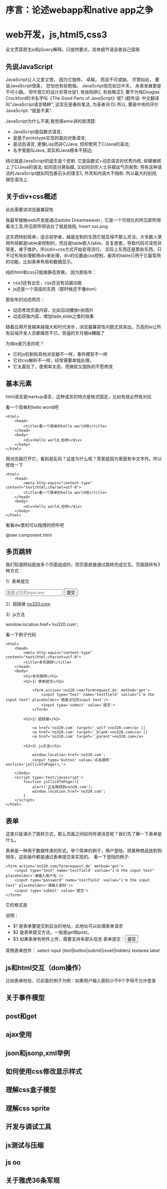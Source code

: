 # 序言：论述webapp和native app之争 #


# web开发，js,html5,css3 #
全文贯穿原生js和jQuery解释。只提供要点，具体细节请读者自己探索


## 先说JavaScript

JavaScript让人又爱又恨， 因为它独特， 卓越， 而且不可或缺。 尽管如此， 要说JavaScript很美， 恐怕也有些勉强。 JavaScript现在如日中天， 未来发展更是不可小觑。 但毕竟它的设计非常仓促1, 有些陷阱2, 有些晦涩3; 要不为啥Douglas Crockford的书名字叫《The Good Parts of JavaScript》呢? (题外话: 中文翻译叫"JavaScript语言精粹", 这实在是春秋笔法, 为圣者讳:D) 
所以, 要是中肯的评价JavaScript: “就是不美”. 

JavaScript为什么不美,我觉得amix讲的很清楚: 

- JavaScript是函数式语言;
- 是基于prototype实现的面向对象语言;
- 是动态语言, 更像Lisp而非C/Java; 但却使用了C/Java的语法;
- 名字里面叫Java, 其实和Java根本不搭边;

结论就是JavaScript的诞生是个悲剧. 它是函数式+动态语言的优秀内核, 却硬被绑上了C/Java的语法; 如同高分屏贴膜, 又如同剑宗人士非摆出气宗架势; 带有这种语法的JavaScript就如同包裹石头的璞玉5, 外壳和内涵大不相称. 
所以最大的别扭, 就在语法上.


## 关于div+css概述 ##
此处需要讲浏览器兼容性

我最早接触web开发是通过adobe Dreamweaver，它是一个可视化的所见即所得看法工具,所见即所得说白了就是拖拖,
	Insert sss.png
	
这东西特别简单，适合初学者，越是定制的东西它就显得不那么灵活，大多数人使用布局都是table来控制的，而且是table嵌入table，反复嵌套，导致代码可读性非常差，难于维护。所以div+css方式开始变得流行。
实际上东西还是那些东西，只不过布局处理都用div来处理，div的位置由css控制，废弃的table只用于它最常用的功能，比如表单布局和数据显示。

纯的html和css只能做静态效果。
因为那些年：
* css3还有出生，css还没有动画功能
* js还是一个高级的东西（那时候还不懂dom）

那些年的动态网页：
* 动态修改页面内容，比如自动播放n张图片
* 动态获取内容，增加fade,slide之类的效果

随着应用开发越来越强大和时代进步，浏览器兼容性问题尤其突出。万恶的ie让所有前端开发人员都痛苦不已，苦逼的岁月被ie糟蹋了

为啥ie是万恶的呢？
* 它的js机制和其他浏览器不一样，事件模型不一样
* 它对css解析不一样，经常需要单独处理。
* 它太嚣张了，使用率太高，而微软又固执的不愿修改


## 基本元素 ##
html语言是markup语言，这种语言的特点是格式固定，比如有<html>就必然有</html>对应

看一个简单的hello world吧

	<html>
		<head>
			<title>看一个简单的hello world吧</title>
		</head>
		<body>
			<div>hello world,俗吧</div>	
		</body>
	</html>
	
用浏览器打开它，看到是乱码？这是为什么呢？答案是因为里面有中文字符。所以修改一下

	<html>
		<head>
			<meta http-equiv="content-type" content="text/html;charset=utf-8">
			<title>看一个简单的hello world吧</title>
		</head>
		<body>
			<div>hello world,俗吧</div>	
		</body>
	</html>

看看dw里的可以拖拽的控件吧

@see component.html

## 多页跳转 ##
我们知道网站是由多个页面组成的，而页面直接通过跳转完成交互。页面跳转有3种方式：

1）表单提交

<form action='no320.com/formrequest.do' method='get'>
	<input type="text" name='testfield' vaslue="i'm the input text" placeholder='我是占位的input text'/>
	<input type='submit' value='提交'>
</form>

2）超链接
<a href='no320.com' target='_blank'>no320.com</a>

3）js方法

window.location.href='no320.com';

看一下例子代码

	<html>
		<head>
			<meta http-equiv="content-type" content="text/html;charset=utf-8">
			<title>多页跳转</title>
		</head>
		<body>
			<h1>多页跳转</h1>
			<h2>1）表单提交</h2>
		
				<form action='no320.com/formrequest.do' method='get'>
					<input type="text" name='testfield' vaslue="i'm the input text" placeholder='我是占位的input text'/>
					<input type='submit' value='提交'>
				</form>
		
			<h2>2）超链接</h2>
		
				<a href='no320.com' target='_self'>no320.com</a> || 
				<a href='no320.com' target='_blank'>no320.com</a> || 
				<a href='no320.com' target='_parent'>no320.com</a>
		
			<h2>3）js方法</h2>
				
				window.location.href='no320.com';
				<input type='button' value='点击跳转' onclick='jsClickToPage();'>
				
		</body>
		<script type='text/javascript'>
			function jsClickToPage(){	
				alert('正在跳转到no320.com');
				window.location.href='no320.com';
			}
		</script>
	</html>


## 表单 ##
这里只是演示了跳转方式，那么页面之间如何传递消息呢？我们先了解一下表单是什么。

表单是一种用于数据传递的形式。举个简单的例子，用户登陆，把某种商品放到购物车，这些操作都是通过表单提交来实现的。
看一下登陆的例子:

	<form action='no320.com/formrequest.do' method='get'>
		<input type="text" name='testfield' vaslue="i'm the input text" placeholder='请输入用户名'/>
		<input type="password" name='testfield' vaslue="i'm the input text" placeholder='请输入密码'/>
		<input type='submit' value='提交'>
	</form>

它的格式是<form action='$1' method='$2' multy='$3'/>
说明：
* $1 是表单要提交到后台的地址，此地址可以处理表单请求
* $2 是表单提交方法，一般是get和post。
* $3 如果表单有附件上传，需要支持多部头信息
表单提交：<input type='submit' value='提交'>

常用表单控件：
select
input {text|button|submit|reset|hidden}
textarea
label

## js和html交互（dom操作） ##
比如表单校验，已前面的例子为例：如果用户输入密码少于6个字母不允许登录




## 关于事件模型 ##

## post和get ##



## ajax使用 ##


## json和jsonp,xml举例 ##

## 如何使用css修改显示样式 ##

## 理解css盒子模型 ##

## 理解css sprite ##

## 开发与调试工具 ##

## js测试与压缩 ##

## js oo ##

## 关于雅虎36条军规 ## 

